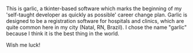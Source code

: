This is garlic, a tkinter-based software which marks the beginning of my 'self-taught developer as quickly as possible' career change plan.
Garlic is designed to be a registration software for hospitals and clinics, which are quite common here in my city (Natal, RN, Brazil).
I chose the name "garlic" because I think it is the best thing in the world.

Wish me luck!
